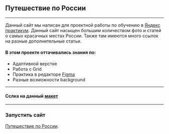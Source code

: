 ## Путешествие по России
_______________
Данный сайт мы написан для проектной работы по обучению в [Яндекс практикум](https://practicum.yandex.ru/web/). Данный сайт насыщен большим количеством фото и статей 
о самых красачных местах России. Также там имеются много ссылок на разные дополнительные статьи.

#### В этом проекте оттачивались знания по:
* Адаптивной верстке
* Работа с Grid
* Практика в редакторе [Figma](https://www.figma.com/files/recent?fuid=1167150858698271706)
* Разные возможности background
____________
#### Сслка на данный [макет](https://www.figma.com/file/5S2WSbEFL6awjVWJ0NWL8Q/Sprint-3_-Russia-_-desktop-%2B-mobile?node-id=28503%3A0&t=aIywOBKg1C5PWRNJ-0)
_________
### Запустить сайт
[Путешествие по России](https://oleg3007.github.io/russian-travel/).
